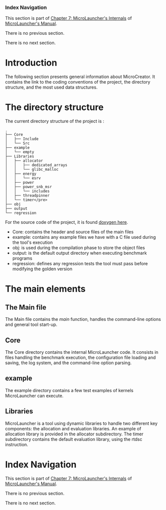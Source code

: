 ### Index Navigation ###

This section is part of [Chapter 7: MicroLauncher's Internals](MicroLauncher_Chapter_7_MicroLauncher_Internals.md) of [MicroLauncher's Manual](MicroLauncher.md).

There is no previous section.

There is no next section.

# Introduction #

The following section presents general information about MicroCreator. It contains the link to the coding conventions of the project, the directory structure, and the most used data structures.

# The directory structure #

The current directory structure of the project is :

```
.
├── Core
│   ├── Include
│   └── Src
├── example
│   └── empty
├── Libraries
│   ├── allocator
│   │   ├── dedicated_arrays
│   │   └── glibc_malloc
│   ├── energy
│   │   └── esrv
│   ├── power
│   ├── power_snb_msr
│   │   └── includes
│   ├── threadpinner
│   └── timer</pre>
├── obj
├── output
└── regression
```

For the source code of the project, it is found [doxygen here](http://couperin/microbenchmark/microcreator/doc/html/dirs.html).

  * Core: contains the header and source files of the main files
  * example: contains any example files we have with a C file used during the tool's execution
  * obj: is used during the compilation phase to store the object files
  * output: is the default output directory when executing benchmark programs
  * regression: defines any regression tests the tool must pass before modifying the golden version

# The main elements #

## The Main file ##

The Main file contains the _main_ function, handles the command-line options and general tool start-up.

## Core ##

The Core directory contains the internal MicroLauncher code. It consists in files handling the benchmark execution, the configuration file loading and saving, the log system, and the command-line option parsing.

## example ##

The example directory contains a few test examples of kernels MicroLauncher can execute.

## Libraries ##

MicroLauncher is a tool using dynamic libraries to handle two different key components: the allocation and evaluation libraries. An example of allocation library is provided in the allocator subdirectory. The timer subdirectory contains the default evaluation library, using the rtdsc instruction.

# Index Navigation #

This section is part of [Chapter 7: MicroLauncher's Internals](MicroLauncher_Chapter_7_MicroLauncher_Internals.md) of [MicroLauncher's Manual](MicroLauncher.md).

There is no previous section.

There is no next section.